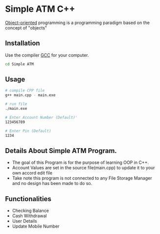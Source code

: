 # Simple ATM C++

[Object-oriented](https://en.wikipedia.org/wiki/Object-oriented_programming) programming is a programming paradigm based on the concept of "objects"

## Installation

Use the compiler [GCC](https://gcc.gnu.org/install/download.html) for your computer.

```bash
cd Simple ATM
```

## Usage

```bash
# compile CPP file
g++ main.cpp - main.exe

# run file
./main.exe

# Enter Account Number (Default)'
123456789

# Enter Pin (Default)
1234
```

## Details About Simple ATM Program.
- The goal of this Program is for the purpose of learning OOP in C++.
- Account Values are set in the source file(main.cpp) to update it to your own accord edit file
- Take note this program is not connected to any File Storage Manager and no design has been made to do so.

## Functionalities
- Checking Balance
- Cash Withdrawal
- User Details
- Update Mobile Number
